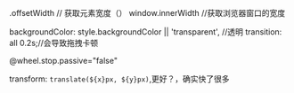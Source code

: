 .offsetWidth // 获取元素宽度（）
window.innerWidth //获取浏览器窗口的宽度

backgroundColor: style.backgroundColor || 'transparent', //透明
transition: all 0.2s;//会导致拖拽卡顿

@wheel.stop.passive="false"

transform: `translate(${x}px, ${y}px)`,更好？，确实快了很多